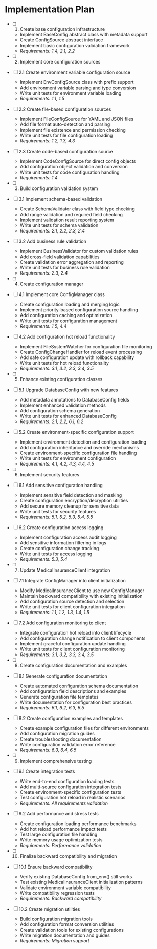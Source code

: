 # Implementation Plan

- [ ] 1. Create base configuration infrastructure
  - Implement BaseConfig abstract class with metadata support
  - Create ConfigSource abstract interface
  - Implement basic configuration validation framework
  - _Requirements: 1.4, 2.1, 2.2_

- [ ] 2. Implement core configuration sources
- [ ] 2.1 Create environment variable configuration source
  - Implement EnvConfigSource class with prefix support
  - Add environment variable parsing and type conversion
  - Write unit tests for environment variable loading
  - _Requirements: 1.1, 1.5_

- [ ] 2.2 Create file-based configuration sources
  - Implement FileConfigSource for YAML and JSON files
  - Add file format auto-detection and parsing
  - Implement file existence and permission checking
  - Write unit tests for file configuration loading
  - _Requirements: 1.2, 1.3, 4.3_

- [ ] 2.3 Create code-based configuration source
  - Implement CodeConfigSource for direct config objects
  - Add configuration object validation and conversion
  - Write unit tests for code configuration handling
  - _Requirements: 1.4_

- [ ] 3. Build configuration validation system
- [ ] 3.1 Implement schema-based validation
  - Create SchemaValidator class with field type checking
  - Add range validation and required field checking
  - Implement validation result reporting system
  - Write unit tests for schema validation
  - _Requirements: 2.1, 2.2, 2.3, 2.4_

- [ ] 3.2 Add business rule validation
  - Implement BusinessValidator for custom validation rules
  - Add cross-field validation capabilities
  - Create validation error aggregation and reporting
  - Write unit tests for business rule validation
  - _Requirements: 2.3, 2.4_

- [ ] 4. Create configuration manager
- [ ] 4.1 Implement core ConfigManager class
  - Create configuration loading and merging logic
  - Implement priority-based configuration source handling
  - Add configuration caching and optimization
  - Write unit tests for configuration management
  - _Requirements: 1.5, 4.4_

- [ ] 4.2 Add configuration hot reload functionality
  - Implement FileSystemWatcher for configuration file monitoring
  - Create ConfigChangeHandler for reload event processing
  - Add safe configuration update with rollback capability
  - Write unit tests for hot reload functionality
  - _Requirements: 3.1, 3.2, 3.3, 3.4, 3.5_

- [ ] 5. Enhance existing configuration classes
- [ ] 5.1 Upgrade DatabaseConfig with new features
  - Add metadata annotations to DatabaseConfig fields
  - Implement enhanced validation methods
  - Add configuration schema generation
  - Write unit tests for enhanced DatabaseConfig
  - _Requirements: 2.1, 2.2, 6.1, 6.2_

- [ ] 5.2 Create environment-specific configuration support
  - Implement environment detection and configuration loading
  - Add configuration inheritance and override mechanisms
  - Create environment-specific configuration file handling
  - Write unit tests for environment configuration
  - _Requirements: 4.1, 4.2, 4.3, 4.4, 4.5_

- [ ] 6. Implement security features
- [ ] 6.1 Add sensitive configuration handling
  - Implement sensitive field detection and masking
  - Create configuration encryption/decryption utilities
  - Add secure memory cleanup for sensitive data
  - Write unit tests for security features
  - _Requirements: 5.1, 5.2, 5.3, 5.4, 5.5_

- [ ] 6.2 Create configuration access logging
  - Implement configuration access audit logging
  - Add sensitive information filtering in logs
  - Create configuration change tracking
  - Write unit tests for access logging
  - _Requirements: 5.3, 5.4_

- [ ] 7. Update MedicalInsuranceClient integration
- [ ] 7.1 Integrate ConfigManager into client initialization
  - Modify MedicalInsuranceClient to use new ConfigManager
  - Maintain backward compatibility with existing initialization
  - Add configuration source detection and selection
  - Write unit tests for client configuration integration
  - _Requirements: 1.1, 1.2, 1.3, 1.4, 1.5_

- [ ] 7.2 Add configuration monitoring to client
  - Integrate configuration hot reload into client lifecycle
  - Add configuration change notification to client components
  - Implement graceful configuration update handling
  - Write unit tests for client configuration monitoring
  - _Requirements: 3.1, 3.2, 3.3, 3.4, 3.5_

- [ ] 8. Create configuration documentation and examples
- [ ] 8.1 Generate configuration documentation
  - Create automated configuration schema documentation
  - Add configuration field descriptions and examples
  - Generate configuration file templates
  - Write documentation for configuration best practices
  - _Requirements: 6.1, 6.2, 6.3, 6.5_

- [ ] 8.2 Create configuration examples and templates
  - Create example configuration files for different environments
  - Add configuration migration guides
  - Create troubleshooting documentation
  - Write configuration validation error reference
  - _Requirements: 6.3, 6.4, 6.5_

- [ ] 9. Implement comprehensive testing
- [ ] 9.1 Create integration tests
  - Write end-to-end configuration loading tests
  - Add multi-source configuration integration tests
  - Create environment-specific configuration tests
  - Test configuration hot reload in realistic scenarios
  - _Requirements: All requirements validation_

- [ ] 9.2 Add performance and stress tests
  - Create configuration loading performance benchmarks
  - Add hot reload performance impact tests
  - Test large configuration file handling
  - Write memory usage optimization tests
  - _Requirements: Performance validation_

- [ ] 10. Finalize backward compatibility and migration
- [ ] 10.1 Ensure backward compatibility
  - Verify existing DatabaseConfig.from_env() still works
  - Test existing MedicalInsuranceClient initialization patterns
  - Validate environment variable compatibility
  - Write compatibility regression tests
  - _Requirements: Backward compatibility_

- [ ] 10.2 Create migration utilities
  - Build configuration migration tools
  - Add configuration format conversion utilities
  - Create validation tools for existing configurations
  - Write migration documentation and guides
  - _Requirements: Migration support_